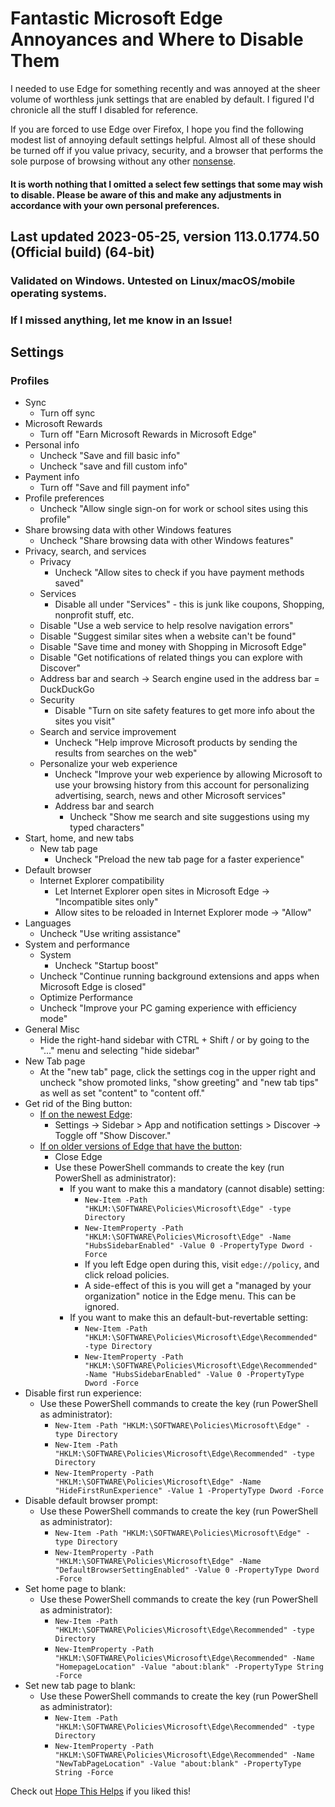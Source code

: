 # Fantastic Microsoft Edge Annoyances and Where to Disable Them
I needed to use Edge for something recently and was annoyed at the sheer volume of worthless junk settings that are enabled by default. I figured I'd chronicle all the stuff I disabled for reference.

If you are forced to use Edge over Firefox, I hope you find the following modest list of annoying default settings helpful. Almost all of these should be turned off if you value privacy, security, and a browser that performs the sole purpose of browsing without any other [nonsense](https://thomask.sdf.org/blog/2023/03/18/the-dark-defaults-of-microsoft-edge.html).

#### It is worth nothing that I omitted a select few settings that some may wish to disable. Please be aware of this and make any adjustments in accordance with your own personal preferences.

## Last updated 2023-05-25, version 113.0.1774.50 (Official build) (64-bit)

### Validated on Windows. Untested on Linux/macOS/mobile operating systems.

### If I missed anything, let me know in an Issue!

## Settings

### Profiles
* Sync
    * Turn off sync
* Microsoft Rewards
    * Turn off "Earn Microsoft Rewards in Microsoft Edge"
* Personal info
    * Uncheck "Save and fill basic info"
	* Uncheck "save and fill custom info"
* Payment info
    * Turn off "Save and fill payment info"
* 	Profile preferences
    * Uncheck "Allow single sign-on for work or school sites using this profile"
* Share browsing data with other Windows features
    * Uncheck "Share browsing data with other Windows features"
* Privacy, search, and services
    * Privacy
        * Uncheck "Allow sites to check if you have payment methods saved"
    * Services
        * Disable all under "Services" - this is junk like coupons, Shopping, nonprofit stuff, etc.
	* Disable "Use a web service to help resolve navigation errors"
	* Disable "Suggest similar sites when a website can't be found"
	* Disable "Save time and money with Shopping in Microsoft Edge"
	* Disable "Get notifications of related things you can explore with Discover"
	* Address bar and search -> Search engine used in the address bar = DuckDuckGo
    * Security
    	* Disable "Turn on site safety features to get more info about the sites you visit"
    * Search and service improvement
        * Uncheck "Help improve Microsoft products by sending the results from searches on the web"
	* Personalize your web experience
        * Uncheck "Improve your web experience by allowing Microsoft to use your browsing history from this account for personalizing advertising, search, news and other Microsoft services"
        * Address bar and search
            * Uncheck "Show me search and site suggestions using my typed characters"
* Start, home, and new tabs
    * New tab page
        * Uncheck "Preload the new tab page for a faster experience"
* Default browser
	* Internet Explorer compatibility
		* Let Internet Explorer open sites in Microsoft Edge -> "Incompatible sites only"
        * Allow sites to be reloaded in Internet Explorer mode -> "Allow"
* Languages
	* Uncheck "Use writing assistance"
* System and performance
	* System
        * Uncheck "Startup boost"
	* Uncheck "Continue running background extensions and apps when Microsoft Edge is closed"
	* Optimize Performance
	* Uncheck "Improve your PC gaming experience with efficiency mode"
* General Misc
	* Hide the right-hand sidebar with CTRL + Shift / or by going to the "..." menu and selecting "hide sidebar"
* New Tab page
    * At the "new tab" page, click the settings cog in the upper right and uncheck "show promoted links, "show greeting" and "new tab tips" as well as set "content" to "content off."
* Get rid of the Bing button:
    * [If on the newest Edge](https://www.thurrott.com/cloud/web-browsers/microsoft-edge/281051/microsoft-now-lets-you-hide-the-bing-button-in-edge):
        * Settings -> Sidebar > App and notification settings > Discover -> Toggle off "Show Discover."
    * [If on older versions of Edge that have the button](https://techdows.com/2023/03/disable-or-remove-bing-button-microsoft-edge.html):
        * Close Edge
        * Use these PowerShell commands to create the key (run PowerShell as administrator):
            * If you want to make this a mandatory (cannot disable) setting:
                * ``New-Item -Path "HKLM:\SOFTWARE\Policies\Microsoft\Edge" -type Directory``
                * ``New-ItemProperty -Path "HKLM:\SOFTWARE\Policies\Microsoft\Edge" -Name "HubsSidebarEnabled" -Value 0 -PropertyType Dword -Force``
                * If you left Edge open during this, visit ``edge://policy``, and click reload policies.
                * A side-effect of this is you will get a "managed by your organization" notice in the Edge menu. This can be ignored.
            * If you want to make this an default-but-revertable setting:
                * ``New-Item -Path "HKLM:\SOFTWARE\Policies\Microsoft\Edge\Recommended" -type Directory``
                * ``New-ItemProperty -Path "HKLM:\SOFTWARE\Policies\Microsoft\Edge\Recommended" -Name "HubsSidebarEnabled" -Value 0 -PropertyType Dword -Force``
* Disable first run experience:
    * Use these PowerShell commands to create the key (run PowerShell as administrator):
        * ``New-Item -Path "HKLM:\SOFTWARE\Policies\Microsoft\Edge" -type Directory``
        * ``New-Item -Path "HKLM:\SOFTWARE\Policies\Microsoft\Edge\Recommended" -type Directory``
        * ``New-ItemProperty -Path "HKLM:\SOFTWARE\Policies\Microsoft\Edge" -Name "HideFirstRunExperience" -Value 1 -PropertyType Dword -Force``
* Disable default browser prompt:
    * Use these PowerShell commands to create the key (run PowerShell as administrator):
        * ``New-Item -Path "HKLM:\SOFTWARE\Policies\Microsoft\Edge" -type Directory``
        * ``New-ItemProperty -Path "HKLM:\SOFTWARE\Policies\Microsoft\Edge" -Name "DefaultBrowserSettingEnabled" -Value 0 -PropertyType Dword -Force``
* Set home page to blank:
    * Use these PowerShell commands to create the key (run PowerShell as administrator):
        * ``New-Item -Path "HKLM:\SOFTWARE\Policies\Microsoft\Edge\Recommended" -type Directory``
        * ``New-ItemProperty -Path "HKLM:\SOFTWARE\Policies\Microsoft\Edge\Recommended" -Name "HomepageLocation" -Value "about:blank" -PropertyType String -Force``
* Set new tab page to blank:
    * Use these PowerShell commands to create the key (run PowerShell as administrator):
        * ``New-Item -Path "HKLM:\SOFTWARE\Policies\Microsoft\Edge\Recommended" -type Directory``
        * ``New-ItemProperty -Path "HKLM:\SOFTWARE\Policies\Microsoft\Edge\Recommended" -Name "NewTabPageLocation" -Value "about:blank" -PropertyType String -Force``

Check out [Hope This Helps](https://hthpc.com/) if you liked this!
